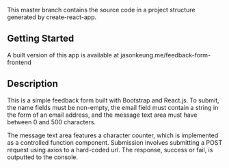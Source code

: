 This master branch contains the source code in a project structure generated by create-react-app.

## Getting Started
A built version of this app is available at jasonkeung.me/feedback-form-frontend

## Description
This is a simple feedback form built with Bootstrap and React.js. To submit, the name fields must be non-empty, the email field must contain a string in the form of an email address, and the message text area must have between 0 and 500 characters.

The message text area features a character counter, which is implemented as a controlled function component. Submission involves submitting a POST request using axios to a hard-coded url. The response, success or fail, is outputted to the console.

